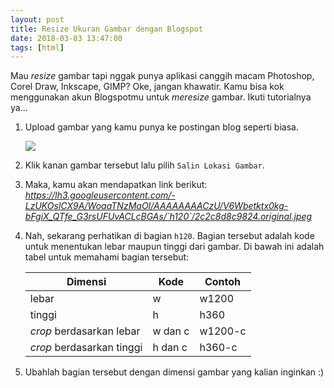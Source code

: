 ```yaml
---
layout: post
title: Resize Ukuran Gambar dengan Blogspot
date: 2018-03-03 13:47:00
tags: [html]
---
```


Mau _resize_ gambar tapi nggak punya aplikasi canggih macam Photoshop, Corel Draw, Inkscape, GIMP? Oke, jangan khawatir. Kamu bisa kok menggunakan akun Blogspotmu untuk _meresize_ gambar. Ikuti tutorialnya ya...

1. Upload gambar yang kamu punya ke postingan blog seperti biasa.

    ![](https://s25.postimg.org/roqf4s1vj/Screenshot_from_2018-02-16_16_47_16.png)

2. Klik kanan gambar tersebut lalu pilih `Salin Lokasi Gambar`.

3. Maka, kamu akan mendapatkan link berikut: _https://lh3.googleusercontent.com/-LzUKOslCX9A/WoaaTNzMaOI/AAAAAAAACzU/V6Wbetktx0kg-bFgiX_QTfe_G3rsUFUvACLcBGAs/`h120`/2c2c8d8c9824.original.jpeg_

4. Nah, sekarang perhatikan di bagian `h120`. Bagian tersebut adalah kode untuk menentukan lebar maupun tinggi dari gambar. Di bawah ini adalah tabel untuk memahami bagian tersebut:

    | Dimensi | Kode | Contoh |
    |-|-|-|
    | lebar | w | w1200 |
    | tinggi | h | h360 |
    | _crop_ berdasarkan lebar | w dan c | w1200-c |
    | _crop_ berdasarkan tinggi | h dan c | h360-c |

5. Ubahlah bagian tersebut dengan dimensi gambar yang kalian inginkan :)